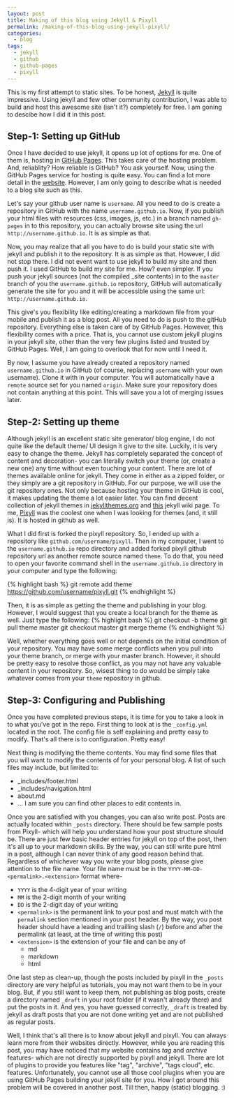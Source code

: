 ```yaml
---
layout: post
title: Making of this blog using Jekyll & Pixyll
permalink: /making-of-this-blog-using-jekyll-pixyll/
categories:
  - blog
tags:
  - jekyll
  - github
  - github-pages
  - pixyll
---
```


This is my first attempt to static sites. To be honest, [Jekyll](http://jekyllrb.com/) is quite impressive.
Using jekyll and few other community contribution, I was able to build and host this awesome site (isn't it?) 
completely for free. I am goning to descibe how I did it in this post.

## Step-1: Setting up GitHub

Once I have decided to use jekyll, it opens up lot of options for me. One of them is, hosting in 
[GitHub Pages](https://pages.github.com/). This takes care of the hosting problem. And, reliablity? 
How reliable is GitHub? You ask yourself. Now, using the GitHub Pages service for hosting is quite easy. 
You can find a lot more detail in the [website](https://pages.github.com/). However, I am only going 
to describe what is needed to a blog site such as this.

Let's say your github user name is `username`. All you need to do is create 
a repository in GitHub with the name `username.github.io`. Now, if you publish your html files with resources (css, images, js, etc.)
in a branch named `gh-pages` in to this repository, you can actually browse site using the url
`http://username.github.io`. It is as simple as that.

Now, you may realize that all you have to do is build your static site with jekyll and publish it to the repository. It is as 
simple as that. However, I did not stop there. I did not event want to use jekyll to build my site and then push it. I used GitHub 
to build my site for me. How? even simpler. If you push your jekyll sources (not the compiled _site contents) in to the 
`master` branch of you the `username.github.io` repository, GitHub will automatically generate the site for you and it will be accessible 
using the same url: `http://username.github.io`.

This give's you flexibility like editing/creating a markdown file from your mobile and publish it as a blog post. All you need to do is 
push to the gitHub repository. Everything else is taken care of by GitHub Pages. However, this flexibility comes with a price. That is, 
you cannot use custom jekyll plugins in your jekyll site, other than the very few plugins listed and trusted by GitHub Pages. Well, I am going 
to overlook that for now until I need it.

By now, I assume you have already created a repository named `username.github.io` in GitHub (of course, replacing `username` with your own username).
Clone it with in your computer. You will automatically have a `remote` source set for you named `origin`. Make sure your repository does not contain
anything at this point. This will save you a lot of merging issues later.


## Step-2: Setting up theme

Although jekyll is an excellent static site generator/ blog engine, I do not quite like the default theme/ UI design it give to the site. 
Luckily, it is very easy to change the theme. Jekyll has completely separated the concept of content and decoration- you can literally 
switch your theme (or, create a new one) any time without even touching your content. There are lot of themes available online for jekyll. 
They come in either as a zipped folder, or they simply are a git repository in GitHub. For our purpose, we will use the git repository ones. 
Not only because hosting your theme in GitHub is cool, it makes updating the theme a lot easier later. You can find decent collection of jekyll 
themes in [jekyllthemes.org](http://jekyllthemes.org) and [this](https://github.com/jekyll/jekyll/wiki/Themes) jekyll wiki page. To me,
[Pixyll](https://github.com/johnotander/pixyll) was the coolest one when I was looking for themes (and, it still is). It is hosted in github as well. 

What I did first is forked the pixyll repository. So, I ended up with a repository like `github.com/username/pixyll`. Then in my computer, I went 
to the `username.github.io` repo directory and added forked pixyll github repository url as another remote source named `theme`. To do that, you need
to open your favorite command shell in the `username.github.io` directory in your computer and type the following:

{% highlight bash %}
git remote add theme https://github.com/username/pixyll.git
{% endhighlight %}

Then, it is as simple as getting the theme and publishing in your blog. However, I would suggest that you create a local branch
for the theme as well. Just type the following:
{% highlight bash %}
git checkout -b theme
git pull theme master
git checkout master
git merge theme
{% endhighlight %}



Well, whether everything goes well or not depends on the initial condition of your 
repository. You may have some merge conflicts when you pull into your theme branch, or merge with your master branch. However, it should
be pretty easy to resolve those conflict, as you may not have any valuable content in your repository. So, wisest thing to do would be simply take
whatever comes from your `theme` repository in github.    

## Step-3: Configuring and Publishing

Once you have completed previous steps, it is time for you to take a look in to what you've got in the repo. First thing to look at is the 
`_config.yml` located in the root. The config file is self explaining and pretty easy to modify. That's all there is to configuration. 
Pretty easy!

Next thing is modifying the theme contents. You may find some files that you will want to modify the contents of for your personal blog. A list 
of such files may include, but limited to:

- _includes/footer.html
- _includes/navigation.html
- about.md
- ... I am sure you can find other places to edit contents in.

Once you are satisfied with you changes, you can also write post. Posts are actually located within `_posts` directory. 
There should be few sample posts from Pixyll- which will help you understand how your post structure should be. 
There are just few basic header entries for jekyll on top of the post, then it's all up to your markdown skills. By the
way, you can still write pure html in a post, although I can never think of any good reason behind that. Regardless of 
whichever way you write your blog posts, please give attention to the file name. Your file name must be in the 
`YYYY-MM-DD-<permalink>.<extension>` format where-

- `YYYY` is the 4-digit year of your writing
- `MM` is the 2-digit month of your writing
- `DD` is the 2-digit day of your writing
- `<permalink>` is the permanent link to your post and must match with the `permalink` section mentioned in your post header.
By the way, you post header should have a leading and trailling slash (`/`) before and after the permalink (at least, at the time
of writing this post)
- `<extension>` is the extension of your file and can be any of
  - md
  - markdown
  - html   

One last step as clean-up, though the posts included by pixyll in the `_posts` directory are very helpful as tutorials, 
you may not want them to be in your blog. But, if you still want to keep them, not publishing as blog posts, 
create a directory named `_draft` in your root folder (if it wasn't already there) and put the posts in it. And yes, you have 
guessed correctly, `_draft` is treated by jekyll as draft posts that you are not done writing yet and are not published as 
regular posts.

Well, I think that's all there is to know about jekyll and pixyll. You can always learn more from their websites directly. 
However, while you are reading this post, you may have noticed that my website contains _tag_ and _archive_ features- 
which are not directly supported by pixyll and jekyll. There are lot of plugins to provide you features like "tag", "archive", "tags cloud", 
etc. features. Unfortunately, you cannot use all those cool plugins when you are using GitHub Pages building your jekyll site for you.
How I got around this problem will be covered in another post. Till then, happy (static) blogging. :)